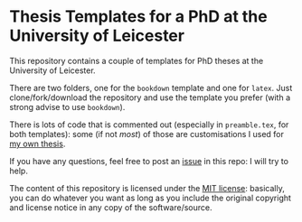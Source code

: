 # Thesis Templates for a PhD at the University of Leicester

This repository contains a couple of templates for PhD theses at the University of Leicester.

There are two folders, one for the `bookdown` template and one for `latex`.
Just clone/fork/download the repository and use the template you prefer (with a strong advise to use `bookdown`).

There is lots of code that is commented out (especially in `preamble.tex`, for both templates): some (if not _most_) of those are customisations I used for [my own thesis](https://leicester.figshare.com/articles/Multilevel_Modelling_of_Electronic_Health_Records/10333547/1).

If you have any questions, feel free to post an [issue](https://github.com/ellessenne/uol-thesis/issues) in this repo: I will try to help.

The content of this repository is licensed under the [MIT license](https://github.com/ellessenne/uol-thesis/blob/master/LICENSE): basically, you can do whatever you want as long as you include the original copyright and license notice in any copy of the software/source.
